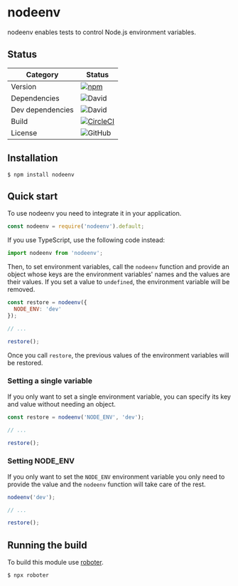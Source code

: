 # nodeenv

nodeenv enables tests to control Node.js environment variables.

## Status

| Category         | Status                                                                                                                                   |
| ---------------- | ---------------------------------------------------------------------------------------------------------------------------------------- |
| Version          | [![npm](https://img.shields.io/npm/v/nodeenv)](https://www.npmjs.com/package/nodeenv)                                                      |
| Dependencies     | ![David](https://img.shields.io/david/thenativeweb/nodeenv)                                                                               |
| Dev dependencies | ![David](https://img.shields.io/david/dev/thenativeweb/nodeenv)                                                                           |
| Build            | [![CircleCI](https://img.shields.io/circleci/build/github/thenativeweb/nodeenv)](https://circleci.com/gh/thenativeweb/nodeenv/tree/master) |
| License          | ![GitHub](https://img.shields.io/github/license/thenativeweb/nodeenv)                                                                     |

## Installation

```shell
$ npm install nodeenv
```

## Quick start

To use nodeenv you need to integrate it in your application.

```javascript
const nodeenv = require('nodeenv').default;
```

If you use TypeScript, use the following code instead:

```typescript
import nodeenv from 'nodeenv';
```

Then, to set environment variables, call the `nodeenv` function and provide an object whose keys are the environment variables' names and the values are their values. If you set a value to `undefined`, the environment variable will be removed.

```javascript
const restore = nodeenv({
  NODE_ENV: 'dev'
});

// ...

restore();
```

Once you call `restore`, the previous values of the environment variables will be restored.

### Setting a single variable

If you only want to set a single environment variable, you can specify its key and value without needing an object.

```javascript
const restore = nodeenv('NODE_ENV', 'dev');

// ...

restore();
```

### Setting NODE_ENV

If you only want to set the `NODE_ENV` environment variable you only need to provide the value and the `nodeenv` function will take care of the rest.

```javascript
nodeenv('dev');

// ...

restore();
```

## Running the build

To build this module use [roboter](https://www.npmjs.com/package/roboter).

```shell
$ npx roboter
```
